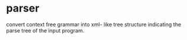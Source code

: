 # parser
convert context free grammar into xml- like tree structure indicating the parse tree of the input program. 
